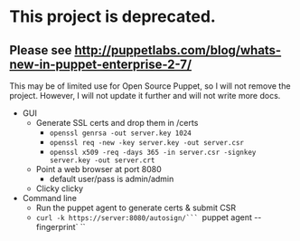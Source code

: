 # This project is deprecated.
## Please see http://puppetlabs.com/blog/whats-new-in-puppet-enterprise-2-7/

This may be of limited use for Open Source Puppet, so I will not remove the project.
However, I will not update it further and will not write more docs.

* GUI
  * Generate SSL certs and drop them in /certs
    * `openssl genrsa -out server.key 1024`
    * `openssl req -new -key server.key -out server.csr`
    * `openssl x509 -req -days 365 -in server.csr -signkey server.key -out server.crt`
  * Point a web browser at port 8080
    * default user/pass is admin/admin
  * Clicky clicky
* Command line
  * Run the puppet agent to generate certs & submit CSR
  * `curl -k https://server:8080/autosign/``` `puppet agent --fingerprint` `` 
